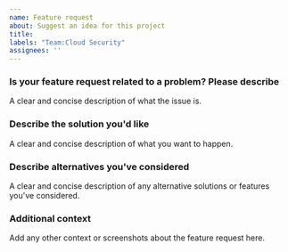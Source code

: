 ```yaml
---
name: Feature request
about: Suggest an idea for this project
title:
labels: "Team:Cloud Security"
assignees: ''
---
```


### Is your feature request related to a problem? Please describe

A clear and concise description of what the issue is.

### Describe the solution you'd like

A clear and concise description of what you want to happen.

### Describe alternatives you've considered

A clear and concise description of any alternative solutions or features you've considered.

### Additional context

Add any other context or screenshots about the feature request here.
